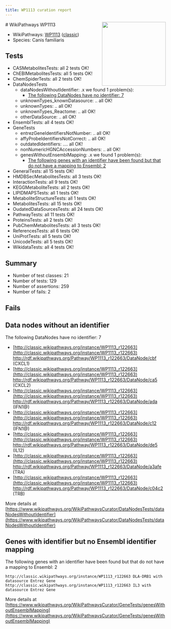 ```yaml
---
title: WP1113 curation report
---
```


<img style="float: right; width: 200px" src="https://upload.wikimedia.org/wikipedia/commons/thumb/8/83/Wplogo_with_text_500.png/640px-Wplogo_with_text_500.png" />
# WikiPathways WP1113

* WikiPathways: [WP1113](https://wikipathways.org/pathways/WP1113) ([classic](https://classic.wikipathways.org/instance/WP1113))
* Species: Canis familiaris
## Tests
* CASMetabolitesTests: all 2 tests OK!
* ChEBIMetabolitesTests: all 5 tests OK!
* ChemSpiderTests: all 2 tests OK!
* DataNodesTests
    * dataNodesWithoutIdentifier: .x we found 1 problem(s):
        * [The following DataNodes have no identifier: 7](#d2d32fa6)
    * unknownTypes_knownDatasource: .. all OK!
    * unknownTypes: .. all OK!
    * unknownTypes_Reactome: .. all OK!
    * otherDataSource: .. all OK!
* EnsemblTests: all 4 tests OK!
* GeneTests
    * entrezGeneIdentifiersNotNumber: .. all OK!
    * affyProbeIdentifiersNotCorrect: .. all OK!
    * outdatedIdentifiers: .... all OK!
    * nonNumericHGNCAccessionNumbers: .. all OK!
    * genesWithoutEnsemblMapping: .x we found 1 problem(s):
        * [The following genes with an identifier have been found but that do not have a mapping to Ensembl: 2](#40286d84)
* GeneralTests: all 15 tests OK!
* HMDBSecMetabolitesTests: all 3 tests OK!
* InteractionTests: all 9 tests OK!
* KEGGMetaboliteTests: all 2 tests OK!
* LIPIDMAPSTests: all 1 tests OK!
* MetaboliteStructureTests: all 1 tests OK!
* MetabolitesTests: all 15 tests OK!
* OudatedDataSourcesTests: all 24 tests OK!
* PathwayTests: all 11 tests OK!
* ProteinsTests: all 2 tests OK!
* PubChemMetabolitesTests: all 3 tests OK!
* ReferencesTests: all 6 tests OK!
* UniProtTests: all 5 tests OK!
* UnicodeTests: all 5 tests OK!
* WikidataTests: all 4 tests OK!


## Summary

* Number of test classes: 21
* Number of tests: 129
* Number of assertions: 259
* Number of fails: 2

## Fails

<a name="d2d32fa6" />

## Data nodes without an identifier

The following DataNodes have no identifier: 7

* [http://classic.wikipathways.org/instance/WP1113_r122663](http://classic.wikipathways.org/instance/WP1113_r122663) http://rdf.wikipathways.org/Pathway/WP1113_r122663/DataNode/cbf (CXCL1)
* [http://classic.wikipathways.org/instance/WP1113_r122663](http://classic.wikipathways.org/instance/WP1113_r122663) http://rdf.wikipathways.org/Pathway/WP1113_r122663/DataNode/ca5 (CXCL2)
* [http://classic.wikipathways.org/instance/WP1113_r122663](http://classic.wikipathways.org/instance/WP1113_r122663) http://rdf.wikipathways.org/Pathway/WP1113_r122663/DataNode/ada (IFN1@)
* [http://classic.wikipathways.org/instance/WP1113_r122663](http://classic.wikipathways.org/instance/WP1113_r122663) http://rdf.wikipathways.org/Pathway/WP1113_r122663/DataNode/c12 (IFN1@)
* [http://classic.wikipathways.org/instance/WP1113_r122663](http://classic.wikipathways.org/instance/WP1113_r122663) http://rdf.wikipathways.org/Pathway/WP1113_r122663/DataNode/de5 (IL12)
* [http://classic.wikipathways.org/instance/WP1113_r122663](http://classic.wikipathways.org/instance/WP1113_r122663) http://rdf.wikipathways.org/Pathway/WP1113_r122663/DataNode/a3afe (TRA)
* [http://classic.wikipathways.org/instance/WP1113_r122663](http://classic.wikipathways.org/instance/WP1113_r122663) http://rdf.wikipathways.org/Pathway/WP1113_r122663/DataNode/c04c2 (TRB)


More details at [https://www.wikipathways.org/WikiPathwaysCurator/DataNodesTests/dataNodesWithoutIdentifier](https://www.wikipathways.org/WikiPathwaysCurator/DataNodesTests/dataNodesWithoutIdentifier)

<a name="40286d84" />

## Genes with identifier but no Ensembl identifier mapping

The following genes with an identifier have been found but that do not have a mapping to Ensembl: 2
```
http://classic.wikipathways.org/instance/WP1113_r122663 DLA-DRB1 with datasource Entrez Gene
http://classic.wikipathways.org/instance/WP1113_r122663 IL3 with datasource Entrez Gene
```

More details at [https://www.wikipathways.org/WikiPathwaysCurator/GeneTests/genesWithoutEnsemblMapping](https://www.wikipathways.org/WikiPathwaysCurator/GeneTests/genesWithoutEnsemblMapping)

